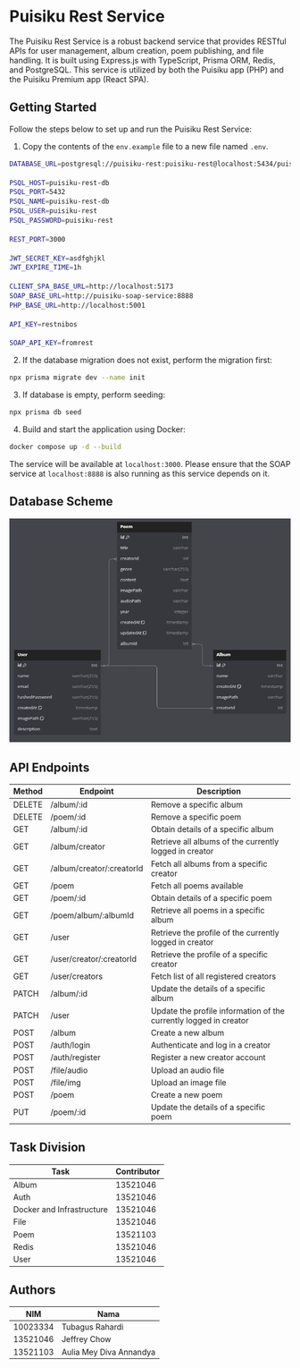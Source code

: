 # Puisiku Rest Service

The Puisiku Rest Service is a robust backend service that provides RESTful APIs for user management, album creation, poem publishing, and file handling. It is built using Express.js with TypeScript, Prisma ORM, Redis, and PostgreSQL. This service is utilized by both the Puisiku app (PHP) and the Puisiku Premium app (React SPA).

## Getting Started

Follow the steps below to set up and run the Puisiku Rest Service:

1. Copy the contents of the `env.example` file to a new file named `.env`.

```bash
DATABASE_URL=postgresql://puisiku-rest:puisiku-rest@localhost:5434/puisiku-rest-db

PSQL_HOST=puisiku-rest-db
PSQL_PORT=5432
PSQL_NAME=puisiku-rest-db
PSQL_USER=puisiku-rest
PSQL_PASSWORD=puisiku-rest

REST_PORT=3000

JWT_SECRET_KEY=asdfghjkl
JWT_EXPIRE_TIME=1h

CLIENT_SPA_BASE_URL=http://localhost:5173
SOAP_BASE_URL=http://puisiku-soap-service:8888
PHP_BASE_URL=http://localhost:5001

API_KEY=restnibos

SOAP_API_KEY=fromrest
```

2. If the database migration does not exist, perform the migration first:
```bash
npx prisma migrate dev --name init
```

3. If database is empty, perform seeding:
```bash
npx prisma db seed
```

4. Build and start the application using Docker:
```bash
docker compose up -d --build
```

The service will be available at `localhost:3000`. Please ensure that the SOAP service at `localhost:8888` is also running as this service depends on it.

## Database Scheme

![Database ERD](docs/screenshots/erd.jpg)

## API Endpoints

| Method | Endpoint                  | Description                                                        |
|--------|---------------------------|--------------------------------------------------------------------|
| DELETE | /album/:id                | Remove a specific album                                            |
| DELETE | /poem/:id                 | Remove a specific poem                                             |
| GET    | /album/:id                | Obtain details of a specific album                                 |
| GET    | /album/creator            | Retrieve all albums of the currently logged in creator             |
| GET    | /album/creator/:creatorId | Fetch all albums from a specific creator                           |
| GET    | /poem                     | Fetch all poems available                                          |
| GET    | /poem/:id                 | Obtain details of a specific poem                                  |
| GET    | /poem/album/:albumId      | Retrieve all poems in a specific album                             |
| GET    | /user                     | Retrieve the profile of the currently logged in creator            |
| GET    | /user/creator/:creatorId  | Retrieve the profile of a specific creator                         |
| GET    | /user/creators            | Fetch list of all registered creators                              |
| PATCH  | /album/:id                | Update the details of a specific album                             |
| PATCH  | /user                     | Update the profile information of the currently logged in creator  |
| POST   | /album                    | Create a new album                                                 |
| POST   | /auth/login               | Authenticate and log in a creator                                  |
| POST   | /auth/register            | Register a new creator account                                     |
| POST   | /file/audio               | Upload an audio file                                               |
| POST   | /file/img                 | Upload an image file                                               |
| POST   | /poem                     | Create a new poem                                                  |
| PUT    | /poem/:id                 | Update the details of a specific poem                              |

## Task Division

| Task                      | Contributor  |
|---------------------------|--------------|
| Album                     | 13521046     |
| Auth                      | 13521046     |
| Docker and Infrastructure | 13521046     |
| File                      | 13521046     |
| Poem                      | 13521103     |
| Redis                     | 13521046     |
| User                      | 13521046     |


## Authors
| NIM      | Nama                    |
|----------|-------------------------|
| 10023334 | Tubagus Rahardi         |
| 13521046 | Jeffrey Chow            |
| 13521103 | Aulia Mey Diva Annandya |
